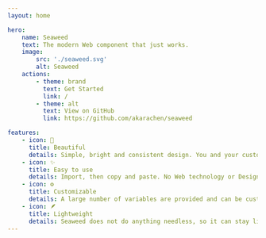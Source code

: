 ```yaml
---
layout: home

hero:
    name: Seaweed
    text: The modern Web component that just works.
    image:
        src: './seaweed.svg'
        alt: Seaweed
    actions:
        - theme: brand
          text: Get Started
          link: /
        - theme: alt
          text: View on GitHub
          link: https://github.com/akarachen/seaweed

features:
    - icon: 🎉
      title: Beautiful
      details: Simple, bright and consistent design. You and your customers will love it!
    - icon: ✨
      title: Easy to use
      details: Import, then copy and paste. No Web technology or Design knowledge required.
    - icon: ⚙️
      title: Customizable
      details: A large number of variables are provided and can be customized to suit your needs.
    - icon: 🪶
      title: Lightweight
      details: Seaweed does not do anything needless, so it can stay lightweight, forever.
---
```

